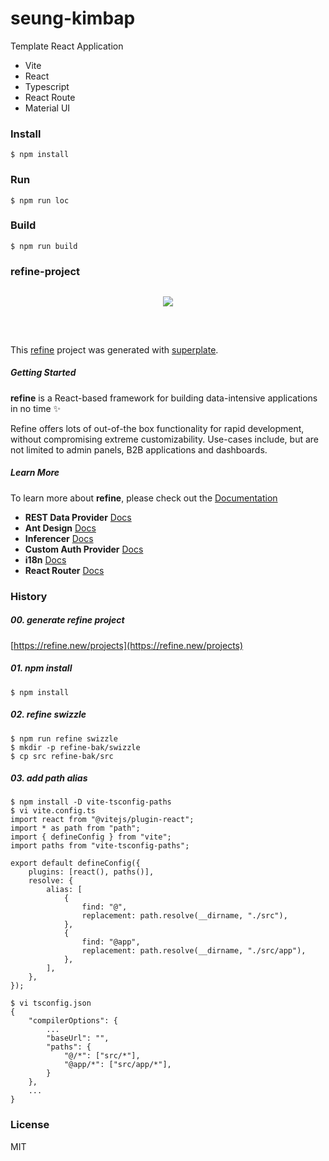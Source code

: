 # seung-kimbap

Template React Application

- Vite
- React
- Typescript
- React Route
- Material UI

### Install

```console
$ npm install
```

### Run

```console
$ npm run loc
```

### Build

```console
$ npm run build
```

### refine-project

<div align="center" style="margin: 30px;">
    <a href="https://refine.dev">
    <img src="https://refine.ams3.cdn.digitaloceanspaces.com/refine_logo.png"  align="center" />
    </a>
</div>
<br/>

This [refine](https://github.com/refinedev/refine) project was generated with [superplate](https://github.com/pankod/superplate).

##### Getting Started

**refine** is a React-based framework for building data-intensive applications in no time ✨

Refine offers lots of out-of-the box functionality for rapid development, without compromising extreme customizability. Use-cases include, but are not limited to admin panels, B2B applications and dashboards.

##### Learn More

To learn more about **refine**, please check out the [Documentation](https://refine.dev/docs)

- **REST Data Provider** [Docs](https://refine.dev/docs/core/providers/data-provider/#overview)
- **Ant Design** [Docs](https://refine.dev/docs/ui-frameworks/antd/tutorial/)
- **Inferencer** [Docs](https://refine.dev/docs/packages/documentation/inferencer)
- **Custom Auth Provider** [Docs](https://refine.dev/docs/core/providers/auth-provider/)
- **i18n** [Docs](https://refine.dev/docs/core/providers/i18n-provider/)
- **React Router** [Docs](https://refine.dev/docs/core/providers/router-provider/)

### History

##### 00. generate refine project

[https://refine.new/projects](https://refine.new/projects)

##### 01. npm install

```console
$ npm install
```

##### 02. refine swizzle

```console
$ npm run refine swizzle
$ mkdir -p refine-bak/swizzle
$ cp src refine-bak/src
```

##### 03. add path alias

```console
$ npm install -D vite-tsconfig-paths
$ vi vite.config.ts
import react from "@vitejs/plugin-react";
import * as path from "path";
import { defineConfig } from "vite";
import paths from "vite-tsconfig-paths";

export default defineConfig({
	plugins: [react(), paths()],
	resolve: {
		alias: [
			{
				find: "@",
				replacement: path.resolve(__dirname, "./src"),
			},
			{
				find: "@app",
				replacement: path.resolve(__dirname, "./src/app"),
			},
		],
	},
});

$ vi tsconfig.json
{
	"compilerOptions": {
		...
		"baseUrl": "",
		"paths": {
			"@/*": ["src/*"],
			"@app/*": ["src/app/*"],
		}
	},
	...
}
```

### License

MIT
